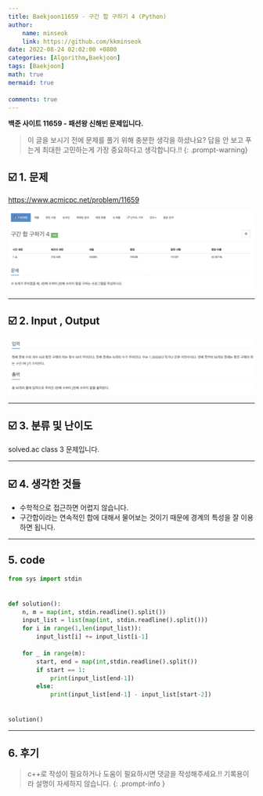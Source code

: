 ```yaml
---
title: Baekjoon11659 - 구간 합 구하기 4 (Python)
author: 
    name: minseok
    link: https://github.com/kkminseok
date: 2022-08-24 02:02:00 +0800
categories: [Algorithm,Baekjoon]
tags: [Baekjoon]
math: true
mermaid: true

comments: true
---
```


**백준 사이트 11659 - 패션왕 신해빈 문제입니다.**

> 이 글을 보시기 전에 문제를 풀기 위해 충분한 생각을 하셨나요? 답을 안 보고 푸는게 최대한 고민하는게 가장 중요하다고 생각합니다.!!
{: .prompt-warning}

## ☑️ 1. 문제
<https://www.acmicpc.net/problem/11659>


![](/assets/img/sample/Baekjoon/11659/Problem.png)

-----  

## ☑️ 2. Input , Output
![](/assets/img/sample/Baekjoon/11659/input.png)


-----  

## ☑️ 3. 분류 및 난이도

solved.ac class 3 문제입니다.

-----  

## ☑️ 4. 생각한 것들

- 수학적으로 접근하면 어렵지 않습니다.
- 구간합이라는 연속적인 합에 대해서 물어보는 것이기 때문에 경계의 특성을 잘 이용하면 됩니다.


-----  

## 5. code

```python
from sys import stdin


def solution():
    n, m = map(int, stdin.readline().split())
    input_list = list(map(int, stdin.readline().split()))
    for i in range(1,len(input_list)):
        input_list[i] += input_list[i-1]

    for _ in range(m):
        start, end = map(int,stdin.readline().split())
        if start == 1:
            print(input_list[end-1])
        else:
            print(input_list[end-1] - input_list[start-2])


solution()


```

-----

## 6. 후기


> c++로 작성이 필요하거나 도움이 필요하시면 댓글을 작성해주세요.!! 기록용이라 설명이 자세하지 않습니다.
{: .prompt-info }